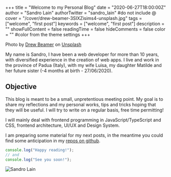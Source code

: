 +++
title = "Welcome to my Personal Blog"
date = "2020-06-27T18:00:00Z"
author = "Sandro Lain"
authorTwitter = "sandro_lain" #do not include @
cover = "/cover/drew-beamer-3SIXZisims4-unsplash.jpg"
tags = ["welcome", "first post"]
keywords = ["welcome", "first post"]
description = ""
showFullContent = false
readingTime = false
hideComments = false
color = "" #color from the theme settings
+++

Photo by <a href="https://unsplash.com/@drew_beamer?utm_source=unsplash&amp;utm_medium=referral&amp;utm_content=creditCopyText" target="_blank">Drew Beamer</a> on <a href="https://unsplash.com/" target="_blank">Unsplash</a>

My name is Sandro, I have been a web developer for more than 10 years, with diversified experience in the creation of web apps.
I live and work in the province of Padua (Italy), with my wife Luisa, my daughter Matilde and her future sister (-4 months at birth - 27/06/2020).


## Objective

This blog is meant to be a small, unpretentious meeting point.
My goal is to share my reflections and my personal works, tips and tricks hoping that they will be useful.
I will try to write on a regular basis, free time permitting!

I will mainly deal with frontend programming in JavaScript/TypeScript and CSS, frontend architecture, UI/UX and Design System.

I am preparing some material for my next posts, in the meantime you could find some anticipation in my [repos on github](https://github.com/sandrolain).


```javascript
console.log("Happy reading!");
// and
console.log("See you soon!");
```

![Sandro Lain](/sign.png)
